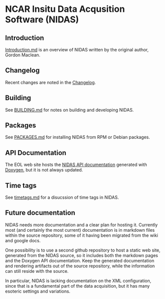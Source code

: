 # NCAR Insitu Data Acqusition Software (NIDAS)

## Introduction

[Introduction.md](doc/Introduction.md) is an overview of NIDAS written by the
original author, Gordon Maclean.

## Changelog

Recent changes are noted in the [Changelog](CHANGELOG.md).

## Building

See [BUILDING.md](BUILDING.md) for notes on building and developing NIDAS.

## Packages

See [PACKAGES.md](PACKAGES.md) for installing NIDAS from RPM or Debian
packages.

## API Documentation

The EOL web site hosts the [NIDAS API
documentation](https://www.eol.ucar.edu/software/nidas/doxygen/html) generated
with [Doxygen](https://doxygen.nl/), but it is not always updated.

## Time tags

See [timetags.md](doc/timetags.md) for a disucssion of time tags in NIDAS.

## Future documentation

NIDAS needs more documentation and a clear plan for hosting it.  Currently
most (and certainly the most current) documentation is in markdown files
within the source repository, some of it having been migrated from the wiki
and google docs.

One possibility is to use a second github repository to host a static web
site, generated from the NIDAS source, so it includes both the markdown pages
and the Doxygen API documentation.  Keep the generated documentation and
rendering artifacts out of the source repository, while the information can
still reside with the source.

In particular, NIDAS is lacking documentation on the XML configuration, since
that is a fundamental part of the data acquisition, but it has many esoteric
settings and variations.
